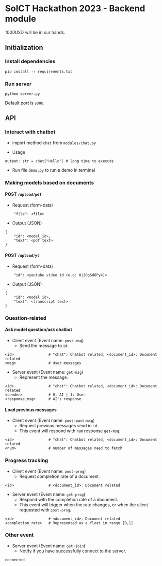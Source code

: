 # SoICT Hackathon 2023 - Backend module
1000USD will be in our hands.

## Initialization

### Install dependencies
```
pip install -r requirements.txt
```

### Run server
```
python server.py
```
Default port is `8000`.

## API

### Interact with chatbot

- import method `chat` from `modules/chat.py`

- Usage
```
output: str = chat("Hello") # long time to execute
```

- Run file `demo.py` to run a demo in terminal

### Making models based on documents
#### POST `/upload/pdf`
- Request (form-data)
```
    "file": <file>
```
- Output (JSON)
```
{
    "id": <model_id>,
    "text": <pdf text>
}
```

#### POST `/upload/yt`
- Request (form-data)
```
    "id": <youtube video id (e.g: 8j20gSdBPy4)>
```
- Output (JSON)
```
{
    "id": <model id>,
    "text": <transcript text>
}
```

### Question-related
#### Ask model question/ask chatbot
- Client event (Event name: `post-msg`)
    + Send the message to `id`.
```
<id>                # "chat": Chatbot related, <document_id>: Document related
<msg>               # User messages
```

- Server event (Event name: `get-msg`)
    + Represent the message.
```
<id>                # "chat": Chatbot related, <document_id>: Document related
<sender>            # 0: AI | 1: User
<response_msg>      # AI's response
```

#### Load previous messages
- Client event (Event name: `post-past-msg`)
    + Request previous messages send in `id`.
    + This event will respond with `num` response `get-msg`.
```
<id>                # "chat": Chatbot related, <document_id>: Document related
<num>               # number of messages need to fetch
```

### Progress tracking
- Client event (Event name: `post-prog`)
    + Request completion rate of a document.
```
<id>                # <document_id>: Document related
```

- Server event (Event name: `get-prog`)
    + Respond with the completion rate of a document.
    + This event will trigger when the rate changes, or when the client requested with `post-prog`.
```
<id>                # <document_id>: Document related
<completion_rate>   # Represented as a float in range [0,1].
```

### Other event
- Server event (Event name: `get-join`)
    + Notify if you have successfully connect to the server.
```
connected
```